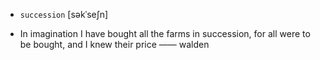 - `succession` [səkˈseʃn]



-  In imagination I have bought all the farms in succession, for all were to be bought, and I knew their price —— walden